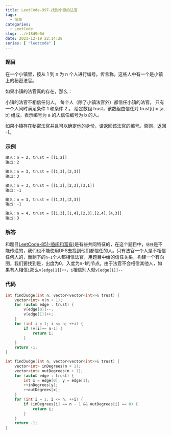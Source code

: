 ```yaml
---
title: LeetCode-997-找到小镇的法官
tags:
  - 简单
categories:
  - LeetCode
slug: ../e18d9e0d
date: 2021-12-19 22:14:28
series: [ "leetcode" ] 
---
```


### 题目

在一个小镇里，按从 1 到 n 为 n 个人进行编号。传言称，这些人中有一个是小镇上的秘密法官。

如果小镇的法官真的存在，那么：

小镇的法官不相信任何人。
每个人（除了小镇法官外）都信任小镇的法官。
只有一个人同时满足条件 1 和条件 2 。
给定数组 trust，该数组由信任对 trust[i] = [a, b] 组成，表示编号为 a 的人信任编号为 b 的人。

如果小镇存在秘密法官并且可以确定他的身份，请返回该法官的编号。否则，返回 -1。

<!--more-->

### 示例

```tex
输入：n = 2, trust = [[1,2]]
输出：2
```

```tex
输入：n = 3, trust = [[1,3],[2,3]]
输出：3
```

```tex
输入：n = 3, trust = [[1,3],[2,3],[3,1]]
输出：-1
```

```tex
输入：n = 3, trust = [[1,2],[2,3]]
输出：-1
```

```tex
输入：n = 4, trust = [[1,3],[1,4],[2,3],[2,4],[4,3]]
输出：3
```

### 解答

和题目[LeetCode-851-喧闹和富有)](https://jimyag.cn/posts/3f29dc95/#more)是有些共同特征的，在这个题目中，`信任`是不能传递的，我们也不能使用DFS去找到他们都信任的人。只有法官一个人是不相信任何人的，而剩下的`n-1`个人都相信法官，用题目中给的信任关系，构建一个有向图，我们要找到是，出度为0，入度为n-1的节点。由于法官不会相信其他人，如果有人相信`i`那么`v[edge[1]]++`，`i`相信别人就`v[edge[1]]--`

### 代码

```c++
int findJudge(int n, vector<vector<int>>& trust) {
    vector<int> v(n + 1);
    for (auto& edge : trust) {
        v[edge[0]]--;
        v[edge[1]]++;
    }
    for (int i = 1; i <= n; ++i) {
        if (v[i]== n-1) {
            return i;
        }
    }
    return -1;
}
```

```c++
int findJudge(int n, vector<vector<int>>& trust) {
	vector<int> inDegrees(n + 1);
    vector<int> outDegrees(n + 1);
    for (auto& edge : trust) {
        int x = edge[0], y = edge[1];
        ++inDegrees[y];
        ++outDegrees[x];
    }
    for (int i = 1; i <= n; ++i) {
        if (inDegrees[i] == n - 1 && outDegrees[i] == 0) {
            return i;
        }
    }
    return -1;
}
```

